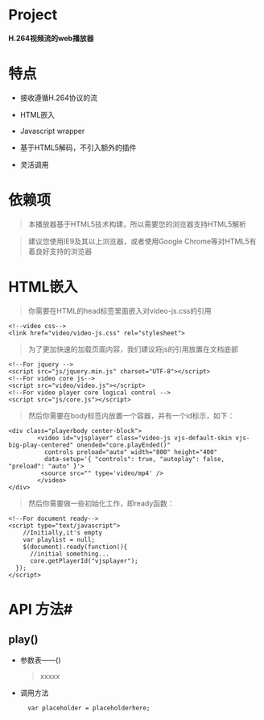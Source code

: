 # Project #

**H.264视频流的web播放器**

# 特点 #

- 接收遵循H.264协议的流

- HTML嵌入

- Javascript wrapper

- 基于HTML5解码，不引入额外的插件

- 灵活调用

# 依赖项 #

> 本播放器基于HTML5技术构建，所以需要您的浏览器支持HTML5解析

> 建议您使用IE9及其以上浏览器，或者使用Google Chrome等对HTML5有着良好支持的浏览器


# HTML嵌入 #

> 你需要在HTML的head标签里面嵌入对video-js.css的引用
	
	<!--video css-->
    <link href="video/video-js.css" rel="stylesheet">
>为了更加快速的加载页面内容，我们建议将js的引用放置在文档底部

	<!--For jquery -->
    <script src="js/jquery.min.js" charset="UTF-8"></script>
	<!--For video core js-->
    <script src="video/video.js"></script>
    <!--For video player core logical control -->
    <script src="js/core.js"></script>

> 然后你需要在body标签内放置一个容器，并有一个id标示，如下：

	<div class="playerbody center-block">
            <video id="vjsplayer" class="video-js vjs-default-skin vjs-big-play-centered" onended="core.playEnded()"
              controls preload="auto" width="800" height="400"
              data-setup='{ "controls": true, "autoplay": false, "preload": "auto" }'>
             <source src="" type='video/mp4' />
            </video>
    </div>
>然后你需要做一些初始化工作，即ready函数：

	<!--For document ready-->
    <script type="text/javascript">
        //Initially,it's empty
        var playlist = null;
        $(document).ready(function(){
          //initial something...
          core.getPlayerId("vjsplayer");
      });
    </script>

# API 方法#
## play() ##



- 参数表——()

	> xxxxx

- 调用方法
	
    	var placeholder = placeholderhere;

